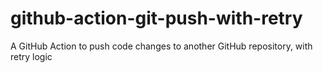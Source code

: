 # github-action-git-push-with-retry
A GitHub Action to push code changes to another GitHub repository, with retry logic

